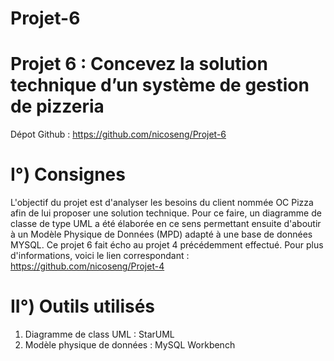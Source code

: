 # Projet-6
# Projet 6 : Concevez la solution technique d’un système de gestion de pizzeria

Dépot Github : https://github.com/nicoseng/Projet-6


# I°) Consignes

L'objectif du projet est d'analyser les besoins du client nommée OC Pizza afin de lui proposer une solution technique. Pour ce faire, un diagramme de classe de type UML a été élaborée en ce sens permettant ensuite d'aboutir à un Modèle Physique de Données (MPD) adapté à une base de données MYSQL.
Ce projet 6 fait écho au projet 4 précédemment effectué. Pour plus d'informations, voici le lien correspondant : https://github.com/nicoseng/Projet-4

# II°) Outils utilisés 

1.	Diagramme de class UML : StarUML
2. 	Modèle physique de données : MySQL Workbench
